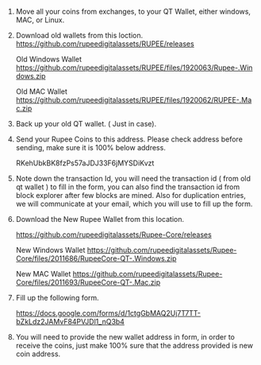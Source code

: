 
1.	Move all your coins from exchanges, to your QT Wallet, either windows, MAC, or Linux.

2.	Download old wallets from this loction. 
      https://github.com/rupeedigitalassets/RUPEE/releases

      Old Windows Wallet
      https://github.com/rupeedigitalassets/RUPEE/files/1920063/Rupee-.Windows.zip

      Old MAC Wallet
      https://github.com/rupeedigitalassets/RUPEE/files/1920062/RUPEE-.Mac.zip

3.	Back up your old QT wallet. ( Just in case).

4.	Send your Rupee Coins to this address. Please check address before sending, make sure it is 100% below address.

      RKehUbkBK8fzPs57aJDJ33F6jMYSDiKvzt

5.	Note down the transaction Id, you will need the transaction id ( from old qt wallet ) to fill in the form, you can also find the transaction id from block explorer after few blocks are mined. Also for duplication entries, we will communicate at your email, which you will use to fill up the form.


6.	Download the New Rupee Wallet from this location. 

      https://github.com/rupeedigitalassets/Rupee-Core/releases

      New Windows Wallet
      https://github.com/rupeedigitalassets/Rupee-Core/files/2011686/RupeeCore-QT-.Windows.zip

      New MAC Wallet
      https://github.com/rupeedigitalassets/Rupee-Core/files/2011693/RupeeCore-QT-.Mac.zip

7.	 Fill up the following form.

        https://docs.google.com/forms/d/1ctgGbMAQ2Uj7T7TT-bZkLdz2JAMvF84PVJDl1_nQ3b4



8.	You will need to provide the new wallet address in form, in order to receive the coins, just make 100% sure that the address provided is new coin address. 

